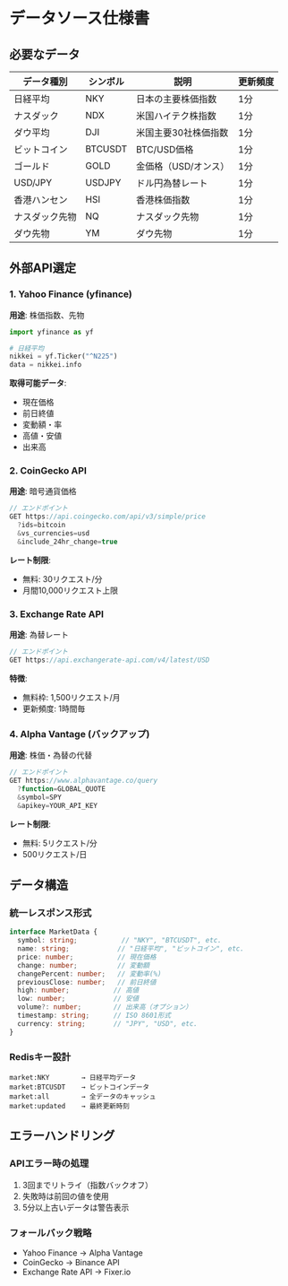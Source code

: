# データソース仕様書

## 必要なデータ

| データ種別 | シンボル | 説明 | 更新頻度 |
|-----------|---------|------|----------|
| 日経平均 | NKY | 日本の主要株価指数 | 1分 |
| ナスダック | NDX | 米国ハイテク株指数 | 1分 |
| ダウ平均 | DJI | 米国主要30社株価指数 | 1分 |
| ビットコイン | BTCUSDT | BTC/USD価格 | 1分 |
| ゴールド | GOLD | 金価格（USD/オンス） | 1分 |
| USD/JPY | USDJPY | ドル円為替レート | 1分 |
| 香港ハンセン | HSI | 香港株価指数 | 1分 |
| ナスダック先物 | NQ | ナスダック先物 | 1分 |
| ダウ先物 | YM | ダウ先物 | 1分 |

## 外部API選定

### 1. Yahoo Finance (yfinance)
**用途**: 株価指数、先物
```python
import yfinance as yf

# 日経平均
nikkei = yf.Ticker("^N225")
data = nikkei.info
```

**取得可能データ**:
- 現在価格
- 前日終値
- 変動額・率
- 高値・安値
- 出来高

### 2. CoinGecko API
**用途**: 暗号通貨価格
```javascript
// エンドポイント
GET https://api.coingecko.com/api/v3/simple/price
  ?ids=bitcoin
  &vs_currencies=usd
  &include_24hr_change=true
```

**レート制限**: 
- 無料: 30リクエスト/分
- 月間10,000リクエスト上限

### 3. Exchange Rate API
**用途**: 為替レート
```javascript
// エンドポイント
GET https://api.exchangerate-api.com/v4/latest/USD
```

**特徴**:
- 無料枠: 1,500リクエスト/月
- 更新頻度: 1時間毎

### 4. Alpha Vantage (バックアップ)
**用途**: 株価・為替の代替
```javascript
// エンドポイント
GET https://www.alphavantage.co/query
  ?function=GLOBAL_QUOTE
  &symbol=SPY
  &apikey=YOUR_API_KEY
```

**レート制限**:
- 無料: 5リクエスト/分
- 500リクエスト/日

## データ構造

### 統一レスポンス形式
```typescript
interface MarketData {
  symbol: string;           // "NKY", "BTCUSDT", etc.
  name: string;            // "日経平均", "ビットコイン", etc.
  price: number;           // 現在価格
  change: number;          // 変動額
  changePercent: number;   // 変動率(%)
  previousClose: number;   // 前日終値
  high: number;           // 高値
  low: number;            // 安値
  volume?: number;        // 出来高（オプション）
  timestamp: string;      // ISO 8601形式
  currency: string;       // "JPY", "USD", etc.
}
```

### Redisキー設計
```
market:NKY        → 日経平均データ
market:BTCUSDT    → ビットコインデータ
market:all        → 全データのキャッシュ
market:updated    → 最終更新時刻
```

## エラーハンドリング

### APIエラー時の処理
1. 3回までリトライ（指数バックオフ）
2. 失敗時は前回の値を使用
3. 5分以上古いデータは警告表示

### フォールバック戦略
- Yahoo Finance → Alpha Vantage
- CoinGecko → Binance API
- Exchange Rate API → Fixer.io